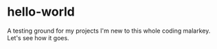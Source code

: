 # hello-world
A testing ground for my projects
I'm new to this whole coding malarkey. Let's see how it goes.
